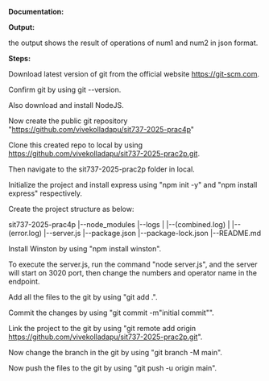 **Documentation:**

**Output:**

the output shows the result of operations of num1 and num2 in json format.

**Steps:**

Download latest version of git from the official website https://git-scm.com.

Confirm git by using git --version.

Also download and install NodeJS.

Now create the public git repository "https://github.com/vivekolladapu/sit737-2025-prac4p"

Clone this created repo to local by using https://github.com/vivekolladapu/sit737-2025-prac2p.git.

Then navigate to the sit737-2025-prac2p folder in local.

Initialize the project and install express using "npm init -y" and "npm install express" respectively.

Create the project structure as below:

sit737-2025-prac4p |--node_modules |--logs | |--(combined.log) | |--(error.log) |--server.js |--package.json |--package-lock.json |--README.md

Install Winston by using "npm install winston".

To execute the server.js, run the command "node server.js", and the server will start on 3020 port, then change the numbers and operator name in the endpoint.

Add all the files to the git by using "git add .".

Commit the changes by using "git commit -m"initial commit"".

Link the project to the git by using "git remote add origin https://github.com/vivekolladapu/sit737-2025-prac2p.git".

Now change the branch in the git by using "git branch -M main".

Now push the files to the git by using "git push -u origin main".





